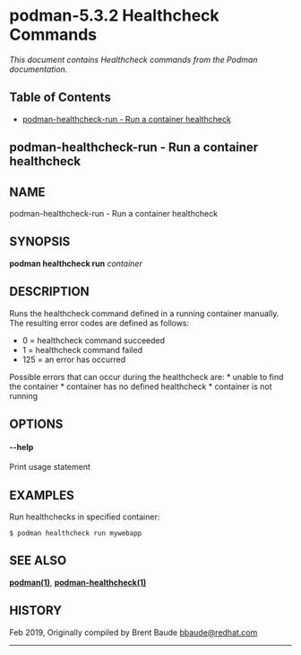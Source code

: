 # podman-5.3.2 Healthcheck Commands

*This document contains Healthcheck commands from the Podman documentation.*

## Table of Contents

- [podman-healthcheck-run - Run a container healthcheck](#podman-healthcheck-run)

<a id='podman-healthcheck-run'></a>

## podman-healthcheck-run - Run a container healthcheck

##  NAME

podman-healthcheck-run - Run a container healthcheck

##  SYNOPSIS

**podman healthcheck run** *container*

##  DESCRIPTION

Runs the healthcheck command defined in a running container manually.
The resulting error codes are defined as follows:

-   0 = healthcheck command succeeded
-   1 = healthcheck command failed
-   125 = an error has occurred

Possible errors that can occur during the healthcheck are: \* unable to
find the container \* container has no defined healthcheck \* container
is not running

##  OPTIONS

#### **\--help**

Print usage statement

##  EXAMPLES

Run healthchecks in specified container:

    $ podman healthcheck run mywebapp

##  SEE ALSO

**[podman(1)](podman.html)**,
**[podman-healthcheck(1)](podman-healthcheck.html)**

##  HISTORY

Feb 2019, Originally compiled by Brent Baude <bbaude@redhat.com>


---

